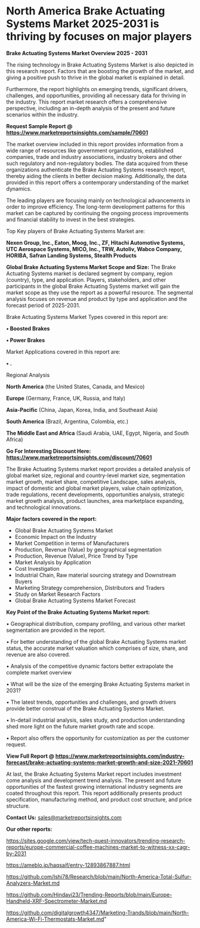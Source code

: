 # North America Brake Actuating Systems Market 2025-2031 is thriving by focuses on major players

<Strong> Brake Actuating Systems Market Overview 2025 - 2031</strong>

The rising technology in Brake Actuating Systems Market is also depicted in this research report. Factors that are boosting the growth of the market, and giving a positive push to thrive in the global market is explained in detail.

Furthermore, the report highlights on emerging trends, significant drivers, challenges, and opportunities, providing all necessary data for thriving in the industry. This report market research offers a comprehensive perspective, including an in-depth analysis of the present and future scenarios within the industry.

<strong>Request Sample Report @ <a href=https://www.marketreportsinsights.com/sample/70601>https://www.marketreportsinsights.com/sample/70601</a></strong>

The market overview included in this report provides information from a wide range of resources like government organizations, established companies, trade and industry associations, industry brokers and other such regulatory and non-regulatory bodies. The data acquired from these organizations authenticate the Brake Actuating Systems research report, thereby aiding the clients in better decision making. Additionally, the data provided in this report offers a contemporary understanding of the market dynamics.

The leading players are focusing mainly on technological advancements in order to improve efficiency. The long-term development patterns for this market can be captured by continuing the ongoing process improvements and financial stability to invest in the best strategies.

Top Key players of Brake Actuating Systems Market are:

<strong>Nexen Group, Inc., Eaton, Moog, Inc., ZF, Hitachi Automotive Systems, UTC Aerospace Systems, MICO, Inc., TRW, Autoliv, Wabco Company, HORIBA, Safran Landing Systems, Stealth Products</strong>

<strong><b>Global Brake Actuating Systems Market Scope and Size:</b></strong>
The Brake Actuating Systems market is declared segment by company, region (country), type, and application. Players, stakeholders, and other participants in the global Brake Actuating Systems market will gain the market scope as they use the report as a powerful resource. The segmental analysis focuses on revenue and product by type and application and the forecast period of 2025-2031.

Brake Actuating Systems Market Types covered in this report are:

<strong>• Boosted Brakes

• Power Brakes</strong>

Market Applications covered in this report are:

<strong>• .</strong> 

Regional Analysis

<strong>North America</strong> (the United States, Canada, and Mexico)

<strong>Europe</strong> (Germany, France, UK, Russia, and Italy)

<strong>Asia-Pacific</strong> (China, Japan, Korea, India, and Southeast Asia)

<strong>South America</strong> (Brazil, Argentina, Colombia, etc.)

<strong>The Middle East and Africa</strong> (Saudi Arabia, UAE, Egypt, Nigeria, and South Africa)

<strong>Go For Interesting Discount Here: <a href=https://www.marketreportsinsights.com/discount/70601>https://www.marketreportsinsights.com/discount/70601</a></strong>

The Brake Actuating Systems market report provides a detailed analysis of global market size, regional and country-level market size, segmentation market growth, market share, competitive Landscape, sales analysis, impact of domestic and global market players, value chain optimization, trade regulations, recent developments, opportunities analysis, strategic market growth analysis, product launches, area marketplace expanding, and technological innovations.

<strong><b>Major factors covered in the report:</b></strong>
<ul>
  <li>Global Brake Actuating Systems Market </li>
  <li>Economic Impact on the Industry</li>
  <li>Market Competition in terms of Manufacturers</li>
  <li>Production, Revenue (Value) by geographical segmentation</li>
  <li>Production, Revenue (Value), Price Trend by Type</li>
  <li>Market Analysis by Application</li>
  <li>Cost Investigation</li>
  <li>Industrial Chain, Raw material sourcing strategy and Downstream Buyers</li>
  <li>Marketing Strategy comprehension, Distributors and Traders</li>
  <li>Study on Market Research Factors</li>
  <li>Global Brake Actuating Systems Market Forecast</li>
</ul>

<strong><b>Key Point of the Brake Actuating Systems Market report:</b></strong>

• Geographical distribution, company profiling, and various other market segmentation are provided in the report.

• For better understanding of the global Brake Actuating Systems market status, the accurate market valuation which comprises of size, share, and revenue are also covered.

• Analysis of the competitive dynamic factors better extrapolate the complete market overview

• What will be the size of the emerging Brake Actuating Systems market in 2031?

• The latest trends, opportunities and challenges, and growth drivers provide better construal of the Brake Actuating Systems Market.

• In-detail industrial analysis, sales study, and production understanding shed more light on the future market growth rate and scope.

• Report also offers the opportunity for customization as per the customer request.

<strong><b>View Full Report @ <a href=https://www.marketreportsinsights.com/industry-forecast/brake-actuating-systems-market-growth-and-size-2021-70601>https://www.marketreportsinsights.com/industry-forecast/brake-actuating-systems-market-growth-and-size-2021-70601</a></b></strong>


At last, the Brake Actuating Systems Market report includes investment come analysis and development trend analysis. The present and future opportunities of the fastest growing international industry segments are coated throughout this report. This report additionally presents product specification, manufacturing method, and product cost structure, and price structure.

<strong>Contact Us:</strong>
sales@marketreportsinsights.com

<strong>Our other reports:</strong>

<a href=https://sites.google.com/view/tech-quest-innovators/trending-research-reports/europe-commercial-coffee-machines-market-to-witness-xx-cagr-by-2031>https://sites.google.com/view/tech-quest-innovators/trending-research-reports/europe-commercial-coffee-machines-market-to-witness-xx-cagr-by-2031</a>

<a href=https://ameblo.jp/haqsaif/entry-12893867887.html>https://ameblo.jp/haqsaif/entry-12893867887.html</a>

<a href=https://github.com/Ishi78/Research/blob/main/North-America-Total-Sulfur-Analyzers-Market.md>https://github.com/Ishi78/Research/blob/main/North-America-Total-Sulfur-Analyzers-Market.md</a>

<a href=https://github.com/Hindavi23/Trending-Reports/blob/main/Europe-Handheld-XRF-Spectrometer-Market.md>https://github.com/Hindavi23/Trending-Reports/blob/main/Europe-Handheld-XRF-Spectrometer-Market.md</a>

<a href=https://github.com/digitalgrowth4347/Marketing-Trands/blob/main/North-America-Wi-Fi-Thermostats-Market.md>https://github.com/digitalgrowth4347/Marketing-Trands/blob/main/North-America-Wi-Fi-Thermostats-Market.md</a>"
